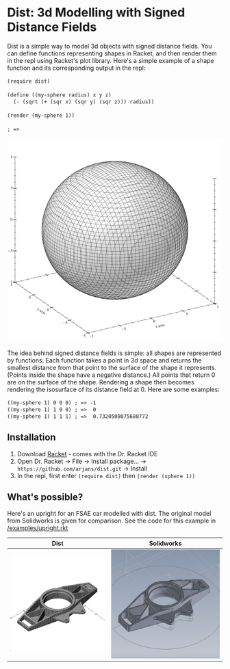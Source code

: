 # Dist: 3d Modelling with Signed Distance Fields

Dist is a simple way to model 3d objects with signed distance fields. You can define functions representing shapes in Racket, and then render them in the repl using Racket's plot library. Here's a simple example of a shape function and its corresponding output in the repl:

```racket
(require dist)

(define ((my-sphere radius) x y z)
  (- (sqrt (+ (sqr x) (sqr y) (sqr z))) radius))

(render (my-sphere 1))

; =>
```
![alt sphere](/images/sphere.png)

The idea behind signed distance fields is simple: all shapes are represented by functions. Each function takes a point in 3d space and returns the smallest distance from that point to the surface of the shape it represents. (Points inside the shape have a negative distance.) All points that return 0 are on the surface of the shape. Rendering a shape then becomes rendering the isosurface of its distance field at 0. Here are some examples:

```racket
((my-sphere 1) 0 0 0) ; => -1
((my-sphere 1) 1 0 0) ; =>  0
((my-sphere 1) 1 1 1) ; =>  0.7320508075688772
```

## Installation

1. Download [Racket](https://download.racket-lang.org) - comes with the Dr. Racket IDE
2. Open Dr. Racket -> File -> Install package... -> `https://github.com/arjans/dist.git` -> Install
3. In the repl, first enter `(require dist)` then `(render (sphere 1))`

## What's possible?

Here's an upright for an FSAE car modelled with dist. The original model from Solidworks is given for comparison. See the code for this example in [/examples/upright.rkt](/examples/upright.rkt)

Dist                                              |  Solidworks
:------------------------------------------------:|:------------------------------------------------------------:
![alt upright in dist](/images/upright-dist.png)  |  ![alt upright in solidworks](/images/upright-solidworks.png)
